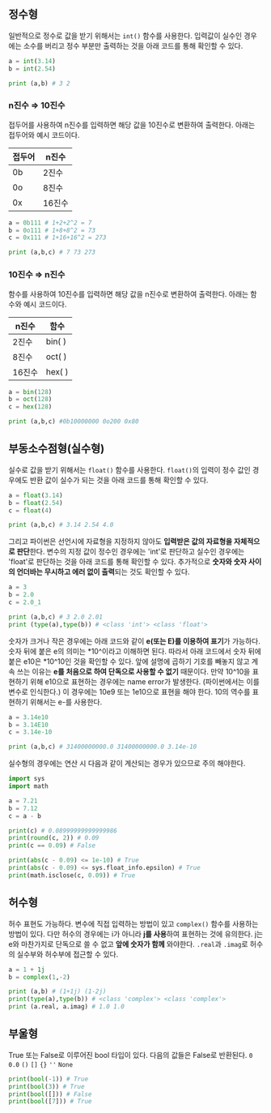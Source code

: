 정수형
---------------------------------

일반적으로 정수로 값을 받기 위해서는 `int()` 함수를 사용한다. 입력값이 실수인 경우에는 소수를 버리고 정수 부분만 출력하는 것을 아래 코드를 통해 확인할 수 있다.
```python
a = int(3.14)
b = int(2.54)

print (a,b) # 3 2
```



### n진수 ⇒ 10진수

접두어를 사용하여 n진수를 입력하면 해당 값을 10진수로 변환하여 출력한다. 아래는 접두어와 예시 코드이다.

| 접두어 | n진수  |
| ------ | ------ |
| 0b     | 2진수  |
| 0o     | 8진수  |
| 0x     | 16진수 |

```python
a = 0b111 # 1+2+2^2 = 7
b = 0o111 # 1+8+8^2 = 73
c = 0x111 # 1+16+16^2 = 273 

print (a,b,c) # 7 73 273
```



### 10진수 ⇒ n진수

함수를 사용하여 10진수를 입력하면 해당 값을 n진수로 변환하여 출력한다. 아래는 함수와 예시 코드이다.

| n진수 | 함수   |
| ------ | ------ |
| 2진수    | bin( ) |
| 8진수  | oct( ) |
| 16진수 | hex( ) |

```python
a = bin(128) 
b = oct(128)
c = hex(128)

print (a,b,c) #0b10000000 0o200 0x80
```



부동소수점형(실수형)
-------------------
실수로 값을 받기 위해서는 `float()` 함수를 사용한다. `float()`의 입력이 정수 값인 경우에도 반환 값이 실수가 되는 것을 아래 코드를 통해 확인할 수 있다.
```python
a = float(3.14)
b = float(2.54)
c = float(4)

print (a,b,c) # 3.14 2.54 4.0
```



그리고 파이썬은 선언시에 자료형을 지정하지 않아도 **입력받은 값의 자료형을 자체적으로 판단**한다. 변수의 지정 값이 정수인 경우에는 'int'로 판단하고 실수인 경우에는 'float'로 판단하는 것을 아래 코드를 통해 확인할 수 있다. 추가적으로 **숫자와 숫자 사이의 언더바는 무시하고 에러 없이 출력**되는 것도 확인할 수 있다.

``` python
a = 3
b = 2.0
c = 2.0_1

print (a,b,c) # 3 2.0 2.01
print (type(a),type(b)) # <class 'int'> <class 'float'>
```



숫자가 크거나 작은 경우에는 아래 코드와 같이 **e(또는 E)를 이용하여 표기**가 가능하다. 숫자 뒤에 붙은 e의 의미는 *10^이라고 이해하면 된다. 따라서 아래 코드에서 숫자 뒤에 붙은 e10은 *10^10인 것을 확인할 수 있다. 앞에 설명에 곱하기 기호를 빼놓지 않고 계속 쓰는 이유는 **e를 처음으로 하여 단독으로 사용할 수 없기** 때문이다. 만약 10^10을 표현하기 위해 e10으로 표현하는 경우에는 name error가 발생한다. (파이썬에서는 이를 변수로 인식한다.) 이 경우에는 10e9 또는 1e10으로 표현을 해야 한다. 10의 역수를 표현하기 위해서는 e-를 사용한다.

```python
a = 3.14e10
b = 3.14E10
c = 3.14e-10

print (a,b,c) # 31400000000.0 31400000000.0 3.14e-10
```



실수형의 경우에는 연산 시 다음과 같이 계산되는 경우가 있으므로 주의 해야한다. 

```python
import sys
import math

a = 7.21
b = 7.12
c = a - b

print(c) # 0.08999999999999986
print(round(c, 2)) # 0.09
print(c == 0.09) # False

print(abs(c - 0.09) <= 1e-10) # True
print(abs(c - 0.09) <= sys.float_info.epsilon) # True
print(math.isclose(c, 0.09)) # True
```



허수형
-------------
허수 표현도 가능하다. 변수에 직접 입력하는 방법이 있고 `complex()` 함수를 사용하는 방법이 있다. 다만 허수의 경우에는 i가 아니라 **j를 사용**하여 표현하는 것에 유의한다. j는 e와 마찬가지로 단독으로 쓸 수 없고 **앞에 숫자가 함께** 와야한다. `.real`과 `.imag`로 허수의 실수부와 허수부에 접근할 수 있다.
``` python
a = 1 + 1j
b = complex(1,-2)

print (a,b) # (1+1j) (1-2j)
print(type(a),type(b)) # <class 'complex'> <class 'complex'>
print (a.real, a.imag) # 1.0 1.0
```



부울형
----------
True 또는 False로 이루어진 bool 타입이 있다. 다음의 값들은 False로 반환된다.
`0` `0.0` `()` `[]` `{}` `''` `None`
```python
print(bool(-1)) # True
print(bool(3)) # True
print(bool([])) # False
print(bool([7])) # True
```

